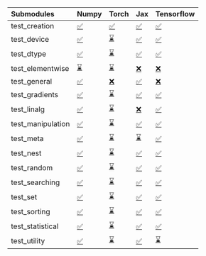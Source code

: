 | Submodules        | Numpy                                                                                                                           | Torch                                                                                                                           | Jax                                                                                                                             | Tensorflow                                                                                                                      |
|:------------------|:--------------------------------------------------------------------------------------------------------------------------------|:--------------------------------------------------------------------------------------------------------------------------------|:--------------------------------------------------------------------------------------------------------------------------------|:--------------------------------------------------------------------------------------------------------------------------------|
| test_creation     | <a href="https://github.com/unifyai/ivy/runs/8048587230?check_suite_focus=true" rel="noopener noreferrer" target="_blank">✅</a> | <a href="https://github.com/unifyai/ivy/runs/8048587611?check_suite_focus=true" rel="noopener noreferrer" target="_blank">✅</a> | <a href="https://github.com/unifyai/ivy/runs/8048588166?check_suite_focus=true" rel="noopener noreferrer" target="_blank">✅</a> | <a href="https://github.com/unifyai/ivy/runs/8048588570?check_suite_focus=true" rel="noopener noreferrer" target="_blank">✅</a> |
| test_device       | <a href="https://github.com/unifyai/ivy/runs/8048587255?check_suite_focus=true" rel="noopener noreferrer" target="_blank">✅</a> | <a href="https://github.com/unifyai/ivy/runs/8048587656?check_suite_focus=true" rel="noopener noreferrer" target="_blank">⌛</a> | <a href="https://github.com/unifyai/ivy/runs/8048588190?check_suite_focus=true" rel="noopener noreferrer" target="_blank">✅</a> | <a href="https://github.com/unifyai/ivy/runs/8048588596?check_suite_focus=true" rel="noopener noreferrer" target="_blank">✅</a> |
| test_dtype        | <a href="https://github.com/unifyai/ivy/runs/8048587274?check_suite_focus=true" rel="noopener noreferrer" target="_blank">✅</a> | <a href="https://github.com/unifyai/ivy/runs/8048587688?check_suite_focus=true" rel="noopener noreferrer" target="_blank">⌛</a> | <a href="https://github.com/unifyai/ivy/runs/8048588209?check_suite_focus=true" rel="noopener noreferrer" target="_blank">✅</a> | <a href="https://github.com/unifyai/ivy/runs/8048588628?check_suite_focus=true" rel="noopener noreferrer" target="_blank">✅</a> |
| test_elementwise  | <a href="https://github.com/unifyai/ivy/runs/8048587292?check_suite_focus=true" rel="noopener noreferrer" target="_blank">⌛</a> | <a href="https://github.com/unifyai/ivy/runs/8048587725?check_suite_focus=true" rel="noopener noreferrer" target="_blank">⌛</a> | <a href="https://github.com/unifyai/ivy/runs/8048588225?check_suite_focus=true" rel="noopener noreferrer" target="_blank">❌</a> | <a href="https://github.com/unifyai/ivy/runs/8048588656?check_suite_focus=true" rel="noopener noreferrer" target="_blank">❌</a> |
| test_general      | <a href="https://github.com/unifyai/ivy/runs/8048587312?check_suite_focus=true" rel="noopener noreferrer" target="_blank">✅</a> | <a href="https://github.com/unifyai/ivy/runs/8048587758?check_suite_focus=true" rel="noopener noreferrer" target="_blank">❌</a> | <a href="https://github.com/unifyai/ivy/runs/8048588243?check_suite_focus=true" rel="noopener noreferrer" target="_blank">✅</a> | <a href="https://github.com/unifyai/ivy/runs/8048588681?check_suite_focus=true" rel="noopener noreferrer" target="_blank">❌</a> |
| test_gradients    | <a href="https://github.com/unifyai/ivy/runs/8048587338?check_suite_focus=true" rel="noopener noreferrer" target="_blank">✅</a> | <a href="https://github.com/unifyai/ivy/runs/8048587794?check_suite_focus=true" rel="noopener noreferrer" target="_blank">⌛</a> | <a href="https://github.com/unifyai/ivy/runs/8048588263?check_suite_focus=true" rel="noopener noreferrer" target="_blank">✅</a> | <a href="https://github.com/unifyai/ivy/runs/8048588706?check_suite_focus=true" rel="noopener noreferrer" target="_blank">✅</a> |
| test_linalg       | <a href="https://github.com/unifyai/ivy/runs/8048587356?check_suite_focus=true" rel="noopener noreferrer" target="_blank">✅</a> | <a href="https://github.com/unifyai/ivy/runs/8048587829?check_suite_focus=true" rel="noopener noreferrer" target="_blank">⌛</a> | <a href="https://github.com/unifyai/ivy/runs/8048588302?check_suite_focus=true" rel="noopener noreferrer" target="_blank">❌</a> | <a href="https://github.com/unifyai/ivy/runs/8048588747?check_suite_focus=true" rel="noopener noreferrer" target="_blank">✅</a> |
| test_manipulation | <a href="https://github.com/unifyai/ivy/runs/8048587374?check_suite_focus=true" rel="noopener noreferrer" target="_blank">✅</a> | <a href="https://github.com/unifyai/ivy/runs/8048587868?check_suite_focus=true" rel="noopener noreferrer" target="_blank">⌛</a> | <a href="https://github.com/unifyai/ivy/runs/8048588337?check_suite_focus=true" rel="noopener noreferrer" target="_blank">✅</a> | <a href="https://github.com/unifyai/ivy/runs/8048588777?check_suite_focus=true" rel="noopener noreferrer" target="_blank">✅</a> |
| test_meta         | <a href="https://github.com/unifyai/ivy/runs/8048587391?check_suite_focus=true" rel="noopener noreferrer" target="_blank">✅</a> | <a href="https://github.com/unifyai/ivy/runs/8048587915?check_suite_focus=true" rel="noopener noreferrer" target="_blank">⌛</a> | <a href="https://github.com/unifyai/ivy/runs/8048588373?check_suite_focus=true" rel="noopener noreferrer" target="_blank">⌛</a> | <a href="https://github.com/unifyai/ivy/runs/8048588812?check_suite_focus=true" rel="noopener noreferrer" target="_blank">✅</a> |
| test_nest         | <a href="https://github.com/unifyai/ivy/runs/8048587418?check_suite_focus=true" rel="noopener noreferrer" target="_blank">✅</a> | <a href="https://github.com/unifyai/ivy/runs/8048587949?check_suite_focus=true" rel="noopener noreferrer" target="_blank">⌛</a> | <a href="https://github.com/unifyai/ivy/runs/8048588404?check_suite_focus=true" rel="noopener noreferrer" target="_blank">✅</a> | <a href="https://github.com/unifyai/ivy/runs/8048588837?check_suite_focus=true" rel="noopener noreferrer" target="_blank">✅</a> |
| test_random       | <a href="https://github.com/unifyai/ivy/runs/8048587430?check_suite_focus=true" rel="noopener noreferrer" target="_blank">✅</a> | <a href="https://github.com/unifyai/ivy/runs/8048587988?check_suite_focus=true" rel="noopener noreferrer" target="_blank">⌛</a> | <a href="https://github.com/unifyai/ivy/runs/8048588433?check_suite_focus=true" rel="noopener noreferrer" target="_blank">✅</a> | <a href="https://github.com/unifyai/ivy/runs/8048588870?check_suite_focus=true" rel="noopener noreferrer" target="_blank">✅</a> |
| test_searching    | <a href="https://github.com/unifyai/ivy/runs/8048587455?check_suite_focus=true" rel="noopener noreferrer" target="_blank">✅</a> | <a href="https://github.com/unifyai/ivy/runs/8048588032?check_suite_focus=true" rel="noopener noreferrer" target="_blank">⌛</a> | <a href="https://github.com/unifyai/ivy/runs/8048588458?check_suite_focus=true" rel="noopener noreferrer" target="_blank">✅</a> | <a href="https://github.com/unifyai/ivy/runs/8048588900?check_suite_focus=true" rel="noopener noreferrer" target="_blank">✅</a> |
| test_set          | <a href="https://github.com/unifyai/ivy/runs/8048587484?check_suite_focus=true" rel="noopener noreferrer" target="_blank">✅</a> | <a href="https://github.com/unifyai/ivy/runs/8048588061?check_suite_focus=true" rel="noopener noreferrer" target="_blank">⌛</a> | <a href="https://github.com/unifyai/ivy/runs/8048588476?check_suite_focus=true" rel="noopener noreferrer" target="_blank">✅</a> | <a href="https://github.com/unifyai/ivy/runs/8048588927?check_suite_focus=true" rel="noopener noreferrer" target="_blank">✅</a> |
| test_sorting      | <a href="https://github.com/unifyai/ivy/runs/8048587517?check_suite_focus=true" rel="noopener noreferrer" target="_blank">✅</a> | <a href="https://github.com/unifyai/ivy/runs/8048588097?check_suite_focus=true" rel="noopener noreferrer" target="_blank">⌛</a> | <a href="https://github.com/unifyai/ivy/runs/8048588494?check_suite_focus=true" rel="noopener noreferrer" target="_blank">✅</a> | <a href="https://github.com/unifyai/ivy/runs/8048588949?check_suite_focus=true" rel="noopener noreferrer" target="_blank">✅</a> |
| test_statistical  | <a href="https://github.com/unifyai/ivy/runs/8048587545?check_suite_focus=true" rel="noopener noreferrer" target="_blank">✅</a> | <a href="https://github.com/unifyai/ivy/runs/8048588119?check_suite_focus=true" rel="noopener noreferrer" target="_blank">⌛</a> | <a href="https://github.com/unifyai/ivy/runs/8048588523?check_suite_focus=true" rel="noopener noreferrer" target="_blank">✅</a> | <a href="https://github.com/unifyai/ivy/runs/8048588971?check_suite_focus=true" rel="noopener noreferrer" target="_blank">✅</a> |
| test_utility      | <a href="https://github.com/unifyai/ivy/runs/8048587575?check_suite_focus=true" rel="noopener noreferrer" target="_blank">✅</a> | <a href="https://github.com/unifyai/ivy/runs/8048588141?check_suite_focus=true" rel="noopener noreferrer" target="_blank">⌛</a> | <a href="https://github.com/unifyai/ivy/runs/8048588546?check_suite_focus=true" rel="noopener noreferrer" target="_blank">✅</a> | <a href="https://github.com/unifyai/ivy/runs/8048589016?check_suite_focus=true" rel="noopener noreferrer" target="_blank">⌛</a> |